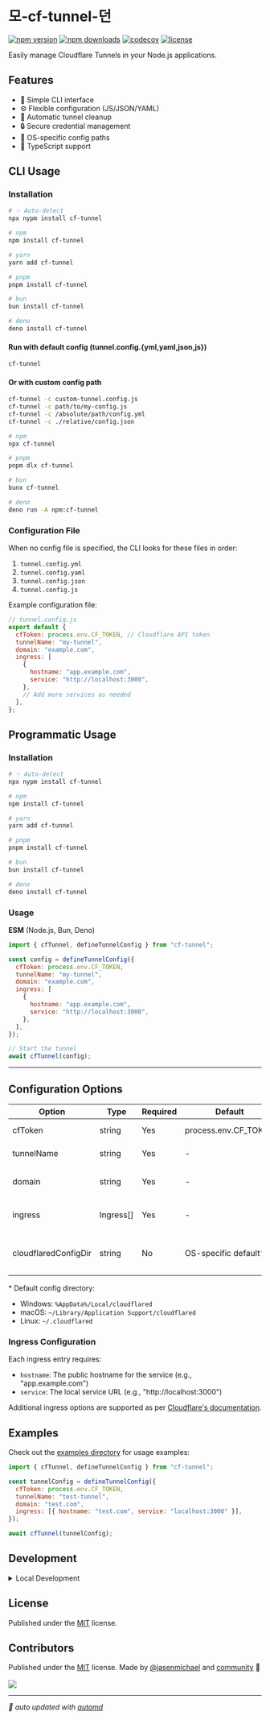 # 모-cf-tunnel-던

<!-- automd:badges name="cf-tunnel" codecov license -->

[![npm version](https://img.shields.io/npm/v/cf-tunnel)](https://npmjs.com/package/cf-tunnel)
[![npm downloads](https://img.shields.io/npm/dm/cf-tunnel)](https://npm.chart.dev/cf-tunnel)
[![codecov](https://img.shields.io/codecov/c/gh/jasenmichael/cf-tunnel)](https://codecov.io/gh/jasenmichael/cf-tunnel)
[![license](https://img.shields.io/github/license/jasenmichael/cf-tunnel)](https://github.com/jasenmichael/cf-tunnel/blob/main/LICENSE)

<!-- /automd -->

Easily manage Cloudflare Tunnels in your Node.js applications.

## Features

- 🚀 Simple CLI interface
- ⚙️ Flexible configuration (JS/JSON/YAML)
- 🔄 Automatic tunnel cleanup
- 🔒 Secure credential management
- 📂 OS-specific config paths
- 📝 TypeScript support

## CLI Usage

### Installation

<!-- automd:pm-install name="cf-tunnel" global -->

```sh
# ✨ Auto-detect
npx nypm install cf-tunnel

# npm
npm install cf-tunnel

# yarn
yarn add cf-tunnel

# pnpm
pnpm install cf-tunnel

# bun
bun install cf-tunnel

# deno
deno install cf-tunnel
```

<!-- /automd -->

#### Run with default config (tunnel.config.{yml,yaml,json,js})

```sh
cf-tunnel
```

#### Or with custom config path

```sh
cf-tunnel -c custom-tunnel.config.js
cf-tunnel -c path/to/my-config.js
cf-tunnel -c /absolute/path/config.yml
cf-tunnel -c ./relative/config.json
```

<!-- automd:pm-x name="cf-tunnel" -->

```sh
# npm
npx cf-tunnel

# pnpm
pnpm dlx cf-tunnel

# bun
bunx cf-tunnel

# deno
deno run -A npm:cf-tunnel
```

<!-- /automd -->

### Configuration File

When no config file is specified, the CLI looks for these files in order:

1. `tunnel.config.yml`
2. `tunnel.config.yaml`
3. `tunnel.config.json`
4. `tunnel.config.js`

Example configuration file:

```js
// tunnel.config.js
export default {
  cfToken: process.env.CF_TOKEN, // Cloudflare API token
  tunnelName: "my-tunnel",
  domain: "example.com",
  ingress: [
    {
      hostname: "app.example.com",
      service: "http://localhost:3000",
    },
    // Add more services as needed
  ],
};
```

## Programmatic Usage

### Installation

<!-- automd:pm-install name="cf-tunnel" -->

```sh
# ✨ Auto-detect
npx nypm install cf-tunnel

# npm
npm install cf-tunnel

# yarn
yarn add cf-tunnel

# pnpm
pnpm install cf-tunnel

# bun
bun install cf-tunnel

# deno
deno install cf-tunnel
```

<!-- /automd -->

### Usage

**ESM** (Node.js, Bun, Deno)

```js
import { cfTunnel, defineTunnelConfig } from "cf-tunnel";

const config = defineTunnelConfig({
  cfToken: process.env.CF_TOKEN,
  tunnelName: "my-tunnel",
  domain: "example.com",
  ingress: [
    {
      hostname: "app.example.com",
      service: "http://localhost:3000",
    },
  ],
});

// Start the tunnel
await cfTunnel(config);
```

---

## Configuration Options

| Option               | Type      | Required | Default               | Description                          |
| -------------------- | --------- | -------- | --------------------- | ------------------------------------ |
| cfToken              | string    | Yes      | process.env.CF_TOKEN  | Cloudflare API token                 |
| tunnelName           | string    | Yes      | -                     | Name for the tunnel                  |
| domain               | string    | Yes      | -                     | Your Cloudflare domain               |
| ingress              | Ingress[] | Yes      | -                     | Array of services to expose          |
| cloudflaredConfigDir | string    | No       | OS-specific default\* | Path to cloudflared config directory |

\* Default config directory:

- Windows: `%AppData%/Local/cloudflared`
- macOS: `~/Library/Application Support/cloudflared`
- Linux: `~/.cloudflared`

### Ingress Configuration

Each ingress entry requires:

- `hostname`: The public hostname for the service (e.g., "app.example.com")
- `service`: The local service URL (e.g., "http://localhost:3000")

Additional ingress options are supported as per [Cloudflare's documentation](https://developers.cloudflare.com/cloudflare-one/connections/connect-networks/do-more-with-tunnels/local-management/configuration-file/#supported-protocols).

## Examples

Check out the [examples directory](./examples) for usage examples:

<!-- automd:file src="examples/tunnel.js" code lang="js" -->

```js [tunnel.js]
import { cfTunnel, defineTunnelConfig } from "cf-tunnel";

const tunnelConfig = defineTunnelConfig({
  cfToken: process.env.CF_TOKEN,
  tunnelName: "test-tunnel",
  domain: "test.com",
  ingress: [{ hostname: "test.com", service: "localhost:3000" }],
});

await cfTunnel(tunnelConfig);
```

<!-- /automd -->

## Development

<details>
<summary>Local Development</summary>

1. Clone this repository
2. Install latest LTS version of [Node.js](https://nodejs.org/en/)
3. Enable [Corepack](https://github.com/nodejs/corepack) using `corepack enable`
4. Install dependencies using `npm install`
5. Run interactive tests using `npm run dev`

</details>

## License

Published under the [MIT](./LICENSE) license.

## Contributors

<!-- automd:contributors author=jasenmichael license=MIT -->

Published under the [MIT](https://github.com/jasenmichael/cf-tunnel/blob/main/LICENSE) license.
Made by [@jasenmichael](https://github.com/jasenmichael) and [community](https://github.com/jasenmichael/cf-tunnel/graphs/contributors) 💛
<br><br>
<a href="https://github.com/jasenmichael/cf-tunnel/graphs/contributors">
<img src="https://contrib.rocks/image?repo=jasenmichael/cf-tunnel" />
</a>

<!-- /automd -->

<!-- automd:with-automd -->

---

_🤖 auto updated with [automd](https://automd.unjs.io)_

<!-- /automd -->
